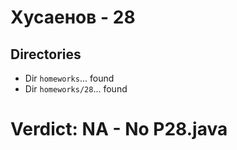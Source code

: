 # Хусаенов - 28
## Directories
- Dir `homeworks`... found
- Dir `homeworks/28`... found
# Verdict: **NA** - No P28.java

